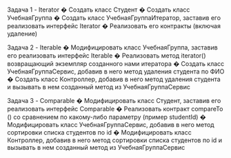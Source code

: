 Задача 1 - Iterator
� Создать класс Студент
� Создать класс УчебнаяГруппа
� Создать класс УчебнаяГруппаИтератор, заставив его реализовать
интерфейс Iterator
� Реализовать его контракты (включая удаление)

Задача 2 - Iterable
� Модифицировать класс УчебнаяГруппа, заставив его реализовать
интерфейс Iterable
� Реализовать метод iterator() возвращающий экземпляр созданного нами
итератора
� Создать класс УчебнаяГруппаСервис, добавив в него метод удаления
студента по ФИО
� Создать класс Контроллер, добавив в него метод удаления студента и
вызывать в нем созданный метод из УчебнаяГруппаСервис

Задача 3 - Comparable
� Модифицировать класс Студент, заставив его реализовать интерфейс
Comparable
� Реализовать контракт compareTo () со сравнением по какому-либо
параметру (пример studentId)
� Модифицировать класс УчебнаяГруппаСервис, добавив в него метод
сортировки списка студентов по id
� Модифицировать класс Контроллер, добавив в него метод сортировки
списка студентов по id и вызывать в нем созданный метод из
УчебнаяГруппаСервис
